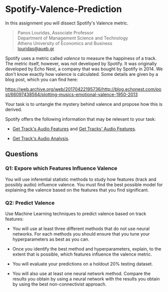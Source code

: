 # Spotify-Valence-Prediction
In this assignment you will dissect Spotify's Valence metric.

> Panos Louridas, Associate Professor <br />
> Department of Management Science and Technology <br />
> Athens University of Economics and Business <br />
> louridas@aueb.gr


Spotify uses a metric called *valence* to measure the happiness of a track. The metric itself, however, was not developed by Spotify. It was originally developed by Echo Nest, a company that was bought by Spotify in 2014. We don't know exactly how valence is calculated. Some details are given by a blog post, which you can find here:

https://web.archive.org/web/20170422195736/http://blog.echonest.com/post/66097438564/plotting-musics-emotional-valence-1950-2013

Your task is to untangle the mystery behind valence and propose how this is derived.

Spotify offers the following information that may be relevant to your task:

* [Get Track's Audio Features](https://developer.spotify.com/documentation/web-api/reference/#/operations/get-audio-features) and [Get Tracks' Audio Features](https://developer.spotify.com/documentation/web-api/reference/#/operations/get-several-audio-features).

* [Get Track's Audio Analysis](https://developer.spotify.com/documentation/web-api/reference/#/operations/get-audio-analysis).
 

## Questions


### Q1: Expore which Features Influence Valence

You will use inferential statistic methods to study how features (track and possibly audio) influence valence. You must find the best possible model for explaining the valence based on the features that you find significant.

### Q2: Predict Valence

Use Machine Learning techniques to predict valence based on track features:

* You will use at least three different methods that do not use neural networks. For each methods you should ensure that you tune your hyperparameters as best as you can.

* Once you identify the best method and hyperparameters, explain, to the extent that is possible, which features influence the valence metric.

* You will evaluate your predictions on a holdout 20% testing dataset.

* You will also use at least one neural network method. Compare the results you obtain by using a neural network with the results you obtain by using the best non-connectivist approach.
